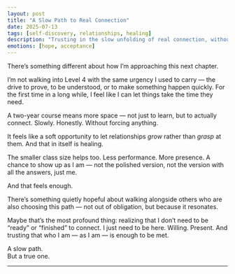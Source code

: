 ```yaml
---
layout: post
title: "A Slow Path to Real Connection"
date: 2025-07-13
tags: [self-discovery, relationships, healing]
description: "Trusting in the slow unfolding of real connection, without rushing or fixing."
emotions: [hope, acceptance]
---
```


There’s something different about how I’m approaching this next chapter.  

I’m not walking into Level 4 with the same urgency I used to carry — the drive to prove, to be understood, or to make something happen quickly. For the first time in a long while, I feel like I can let things take the time they need.

A two-year course means more space — not just to learn, but to actually connect. Slowly. Honestly. Without forcing anything.

It feels like a soft opportunity to let relationships *grow* rather than *grasp* at them. And that in itself is healing.

The smaller class size helps too. Less performance. More presence. A chance to show up as I am — not the polished version, not the version with all the answers, just me.

And that feels enough.

There’s something quietly hopeful about walking alongside others who are also choosing this path — not out of obligation, but because it resonates.  

Maybe that’s the most profound thing: realizing that I don’t need to be “ready” or “finished” to connect. I just need to be here. Willing. Present. And trusting that who I am — as I am — is enough to be met.

A slow path.  
But a true one.


---

